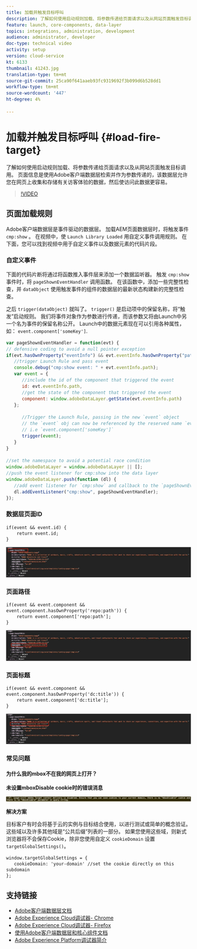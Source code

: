 ```yaml
---
title: 加载并触发目标呼叫
description: 了解如何使用启动规则加载、将参数传递给页面请求以及从网站页面触发目标调用。 页面信息是使用Adobe客户端数据层检索并作为参数传递的，该数据层允许您在网页上收集和存储有关访客体验的数据，然后使访问此数据更容易。
feature: launch, core-components, data-layer
topics: integrations, administration, development
audience: administrator, developer
doc-type: technical video
activity: setup
version: cloud-service
kt: 6133
thumbnail: 41243.jpg
translation-type: tm+mt
source-git-commit: 25ca90f641aaeb93fc9319692f3b099d6b528dd1
workflow-type: tm+mt
source-wordcount: '447'
ht-degree: 4%

---
```



# 加载并触发目标呼叫 {#load-fire-target}

了解如何使用启动规则加载、将参数传递给页面请求以及从网站页面触发目标调用。 页面信息是使用Adobe客户端数据层检索并作为参数传递的，该数据层允许您在网页上收集和存储有关访客体验的数据，然后使访问此数据更容易。

>[!VIDEO](https://video.tv.adobe.com/v/41243?quality=12&learn=on)

## 页面加载规则

Adobe客户端数据层是事件驱动的数据层。 加载AEM页面数据层时，将触发事件 `cmp:show` 。 在视频中，使 `Launch Library Loaded` 用自定义事件调用规则。 在下面，您可以找到视频中用于自定义事件以及数据元素的代码片段。

### 自定义事件

下面的代码片断将通过将函数推入事件层来添加一个数据监听器。 触发 `cmp:show` 事件时，将 `pageShownEventHandler` 调用函数。 在该函数中，添加一些完整性检查，并 `dataObject` 使用触发事件的组件的数据层的最新状态构建新的完整性检查。

之后 `trigger(dataObject)` 就叫了。 `trigger()` 是启动项中的保留名称，将“触发”启动规则。 我们将事件对象作为参数进行传递，而该参数又将由Launch中另一个名为事件的保留名称公开。 Launch中的数据元素现在可以引用各种属性，如： `event.component['someKey']`.

```javascript
var pageShownEventHandler = function(evt) {
// defensive coding to avoid a null pointer exception
if(evt.hasOwnProperty("eventInfo") && evt.eventInfo.hasOwnProperty("path")) {
   //trigger Launch Rule and pass event
   console.debug("cmp:show event: " + evt.eventInfo.path);
   var event = {
      //include the id of the component that triggered the event
      id: evt.eventInfo.path,
      //get the state of the component that triggered the event
      component: window.adobeDataLayer.getState(evt.eventInfo.path)
   };

      //Trigger the Launch Rule, passing in the new `event` object
      // the `event` obj can now be referenced by the reserved name `event` by other Launch data elements
      // i.e `event.component['someKey']`
      trigger(event);
   }
}

//set the namespace to avoid a potential race condition
window.adobeDataLayer = window.adobeDataLayer || [];
//push the event listener for cmp:show into the data layer
window.adobeDataLayer.push(function (dl) {
   //add event listener for `cmp:show` and callback to the `pageShownEventHandler` function
   dl.addEventListener("cmp:show", pageShownEventHandler);
});
```

### 数据层页面ID

```
if(event && event.id) {
    return event.id;
}
```

![页面ID](assets/pageid.png)

### 页面路径

```
if(event && event.component && event.component.hasOwnProperty('repo:path')) {
    return event.component['repo:path'];
}
```

![页面路径](assets/pagepath.png)

### 页面标题

```
if(event && event.component && event.component.hasOwnProperty('dc:title')) {
    return event.component['dc:title'];
}
```

![页面标题](assets/pagetitle.png)

### 常见问题

#### 为什么我的mbox不在我的网页上打开？

**未设置mboxDisable cookie时的错误消息**

![目标Cookie域错误](assets/target-cookie-error.png)

**解决方案**

目标客户有时会将基于云的实例与目标结合使用，以进行测试或简单的概念验证。 这些域以及许多其他域是“公共后缀”列表的一部分。
如果您使用这些域，则新式浏览器将不会保存Cookie，除非您使用自定义 `cookieDomain` 设置 `targetGlobalSettings()`。

```
window.targetGlobalSettings = {  
   cookieDomain: 'your-domain' //set the cookie directly on this subdomain 
};
```

## 支持链接

* [Adobe客户端数据层文档](https://github.com/adobe/adobe-client-data-layer/wiki)
* [Adobe Experience Cloud调试器- Chrome](https://chrome.google.com/webstore/detail/adobe-experience-cloud-de/ocdmogmohccmeicdhlhhgepeaijenapj)
* [Adobe Experience Cloud调试器- Firefox](https://addons.mozilla.org/en-US/firefox/addon/adobe-experience-platform-dbg/)
* [使用Adobe客户端数据层和核心组件文档](https://docs.adobe.com/content/help/zh-Hans/experience-manager-core-components/using/developing/data-layer/overview.html)
* [Adobe Experience Platform调试器简介](https://docs.adobe.com/content/help/en/platform-learn/tutorials/data-ingestion/web-sdk/introduction-to-the-experience-platform-debugger.html)